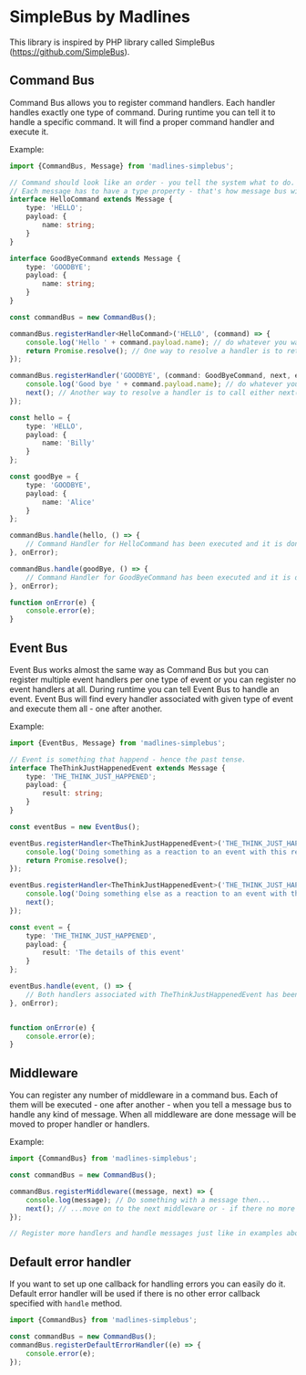 # SimpleBus by Madlines
This library is inspired by PHP library called SimpleBus (https://github.com/SimpleBus).

## Command Bus
Command Bus allows you to register command handlers.
Each handler handles exactly one type of command.
During runtime you can tell it to handle a specific command. It will find a proper command handler and execute it.

Example:

```ts
import {CommandBus, Message} from 'madlines-simplebus';

// Command should look like an order - you tell the system what to do.
// Each message has to have a type property - that's how message bus will distinguish it.
interface HelloCommand extends Message {
    type: 'HELLO';
    payload: {
        name: string;
    }
}

interface GoodByeCommand extends Message {
    type: 'GOODBYE';
    payload: {
        name: string;
    }
}

const commandBus = new CommandBus();

commandBus.registerHandler<HelloCommand>('HELLO', (command) => {
    console.log('Hello ' + command.payload.name); // do whatever you want with a command. It might be an async operation.
    return Promise.resolve(); // One way to resolve a handler is to return a promise.
});

commandBus.registerHandler('GOODBYE', (command: GoodByeCommand, next, error) => {
    console.log('Good bye ' + command.payload.name); // do whatever you want with a command. It might be an async operation.
    next(); // Another way to resolve a handler is to call either next() or error() callback function;
});

const hello = {
    type: 'HELLO',
    payload: {
        name: 'Billy'
    }
};

const goodBye = {
    type: 'GOODBYE',
    payload: {
        name: 'Alice'
    }
};

commandBus.handle(hello, () => {
    // Command Handler for HelloCommand has been executed and it is done by now
}, onError);

commandBus.handle(goodBye, () => {
    // Command Handler for GoodByeCommand has been executed and it is done by now
}, onError);

function onError(e) {
    console.error(e);
}

```

## Event Bus
Event Bus works almost the same way as Command Bus but you can register multiple event handlers per one type of event or you can register no event handlers at all.
During runtime you can tell Event Bus to handle an event.
Event Bus will find every handler associated with given type of event and execute them all - one after another.

Example:

```ts
import {EventBus, Message} from 'madlines-simplebus';

// Event is something that happend - hence the past tense.
interface TheThinkJustHappenedEvent extends Message {
    type: 'THE_THINK_JUST_HAPPENED';
    payload: {
        result: string;
    }
}

const eventBus = new EventBus();

eventBus.registerHandler<TheThinkJustHappenedEvent>('THE_THINK_JUST_HAPPENED', (event) => {
    console.log('Doing something as a reaction to an event with this result: ' + event.payload.result);
    return Promise.resolve();
});

eventBus.registerHandler<TheThinkJustHappenedEvent>('THE_THINK_JUST_HAPPENED', (event, next) => {
    console.log('Doing something else as a reaction to an event with this result: ' + event.payload.result);
    next();
});

const event = {
    type: 'THE_THINK_JUST_HAPPENED',
    payload: {
        result: 'The details of this event'
    }
};

eventBus.handle(event, () => {
    // Both handlers associated with TheThinkJustHappenedEvent has been executed by now
}, onError);


function onError(e) {
    console.error(e);
}

```

## Middleware
You can register any number of middleware in a command bus.
Each of them will be executed - one after another - when you tell a message bus to handle any kind of message.
When all middleware are done message will be moved to proper handler or handlers.

Example:

```ts
import {CommandBus} from 'madlines-simplebus';

const commandBus = new CommandBus();

commandBus.registerMiddleware((message, next) => {
    console.log(message); // Do something with a message then...
    next(); // ...move on to the next middleware or - if there no more middleware - move to the actual handler.
});

// Register more handlers and handle messages just like in examples above

```

## Default error handler
If you want to set up one callback for handling errors you can easily do it.
Default error handler will be used if there is no other error callback specified with `handle` method.

```ts
import {CommandBus} from 'madlines-simplebus';

const commandBus = new CommandBus();
commandBus.registerDefaultErrorHandler((e) => {
    console.error(e);
});
```
